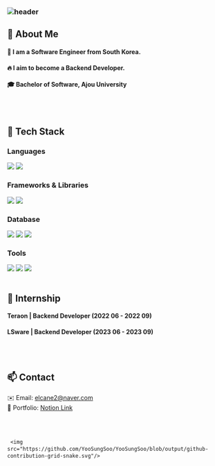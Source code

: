 <div>
  
  <!--Header-->
 ### ![header](https://capsule-render.vercel.app/api?type=waving&color=gradient&height=300&section=header&text=Good%20to%20see%20you%20%F0%9F%A4%97)

  
</div>

<div>
  <!--Body-->
  
  ## 👀 About Me
  #### :raising_hand: I am a Software Engineer from South Korea.<br/>
  #### :fire: I aim to become a Backend Developer.<br/>
  #### :mortar_board: Bachelor of Software, Ajou University
  <br/>
  <br/>
  
  ## 🧱 Tech Stack
  ### Languages  
  <img src="https://img.shields.io/badge/Python-3776AB?style=flat-square&logo=Python&logoColor=white"/>
  <img src="https://img.shields.io/badge/C++-00599C?style=flat-square&logo=cplusplus&logoColor=white"/>

  ### Frameworks & Libraries   
  <img src="https://img.shields.io/badge/Flask-000000?style=flat-square&logo=Flask&logoColor=white"/>
  <img src="https://img.shields.io/badge/Qt-41CD52?style=flat-square&logo=qt&logoColor=white"/>

  ### Database      
  <img src="https://img.shields.io/badge/MySQL-4479A1?style=flat-square&logo=MySQL&logoColor=white"/>
  <img src="https://img.shields.io/badge/PostgreSQL-4169E1?style=flat-square&logo=postgresql&logoColor=white"/>
  <img src="https://img.shields.io/badge/sqlite-003B57?style=flat-square&logo=sqlite&logoColor=white"/>

  ### Tools  
  <img src="https://img.shields.io/badge/Git-F05032?style=flat-square&logo=git&logoColor=white"/>
  <img src="https://img.shields.io/badge/Slack-4A154B?style=flat-square&logo=Slack&logoColor=white"/>
  <img src="https://img.shields.io/badge/VSCode-007ACC?style=flat-square&logo=visual-studio-code&logoColor=white"/>  
  <br/>
  <br/>
  
  ## 🏢 Internship
  
  #### Teraon | Backend Developer (2022 06 - 2022 09)

  #### LSware | Backend Developer (2023 06 - 2023 09)

  <br/>
  <br/>
  
  ## 📫 Contact
  ✉️ Email: elcane2@naver.com  
  📝 Portfolio: [Notion Link](https://rightful-sardine-264.notion.site/Portpolio_Soo-17a99ecbdd6880adaad2f4f89487d87e?pvs=4)

  <br/>
  <br/>

 
     <img src="https://github.com/YooSungSoo/YooSungSoo/blob/output/github-contribution-grid-snake.svg"/>
</div>

